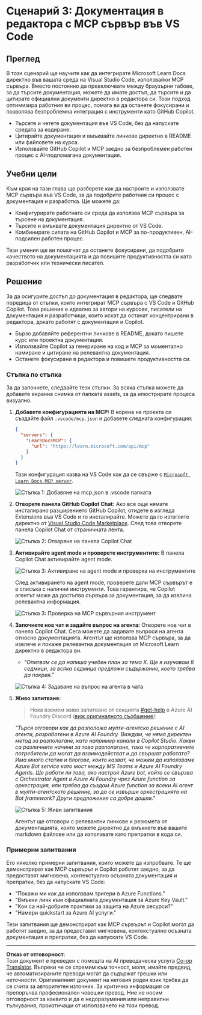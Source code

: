 <!--
CO_OP_TRANSLATOR_METADATA:
{
  "original_hash": "db532b1ec386c9ce38c791653dc3c881",
  "translation_date": "2025-07-14T06:56:08+00:00",
  "source_file": "09-CaseStudy/docs-mcp/solution/scenario3/README.md",
  "language_code": "bg"
}
-->
# Сценарий 3: Документация в редактора с MCP сървър във VS Code

## Преглед

В този сценарий ще научите как да интегрирате Microsoft Learn Docs директно във вашата среда на Visual Studio Code, използвайки MCP сървъра. Вместо постоянно да превключвате между браузърни табове, за да търсите документация, можете да имате достъп, да търсите и да цитирате официални документи директно в редактора си. Този подход оптимизира работния ви процес, помага ви да останете фокусирани и позволява безпроблемна интеграция с инструменти като GitHub Copilot.

- Търсете и четете документация във VS Code, без да напускате средата за кодиране.
- Цитирайте документация и вмъквайте линкове директно в README или файловете на курса.
- Използвайте GitHub Copilot и MCP заедно за безпроблемен работен процес с AI-подпомагана документация.

## Учебни цели

Към края на тази глава ще разберете как да настроите и използвате MCP сървъра във VS Code, за да подобрите работния си процес с документация и разработка. Ще можете да:

- Конфигурирате работната си среда да използва MCP сървъра за търсене на документация.
- Търсите и вмъквате документация директно от VS Code.
- Комбинирате силата на GitHub Copilot и MCP за по-продуктивен, AI-подсилен работен процес.

Тези умения ще ви помогнат да останете фокусирани, да подобрите качеството на документацията и да повишите продуктивността си като разработчик или технически писател.

## Решение

За да осигурите достъп до документация в редактора, ще следвате поредица от стъпки, които интегрират MCP сървъра с VS Code и GitHub Copilot. Това решение е идеално за автори на курсове, писатели на документация и разработчици, които искат да останат концентрирани в редактора, докато работят с документация и Copilot.

- Бързо добавяйте референтни линкове в README, докато пишете курс или проектна документация.
- Използвайте Copilot за генериране на код и MCP за моментално намиране и цитиране на релевантна документация.
- Останете фокусирани в редактора и повишете продуктивността си.

### Стъпка по стъпка

За да започнете, следвайте тези стъпки. За всяка стъпка можете да добавите екранна снимка от папката assets, за да илюстрирате процеса визуално.

1. **Добавете конфигурацията на MCP:**
   В корена на проекта си създайте файл `.vscode/mcp.json` и добавете следната конфигурация:
   ```json
   {
     "servers": {
       "LearnDocsMCP": {
         "url": "https://learn.microsoft.com/api/mcp"
       }
     }
   }
   ```
   Тази конфигурация казва на VS Code как да се свърже с [`Microsoft Learn Docs MCP server`](https://github.com/MicrosoftDocs/mcp).
   
   ![Стъпка 1: Добавяне на mcp.json в .vscode папката](../../../../../../translated_images/step1-mcp-json.c06a007fccc3edfaf0598a31903c9ec71476d9fd3ae6c1b2b4321fd38688ca4b.bg.png)
    
2. **Отворете панела GitHub Copilot Chat:**
   Ако все още нямате инсталирано разширението GitHub Copilot, отидете в изгледа Extensions във VS Code и го инсталирайте. Можете да го изтеглите директно от [Visual Studio Code Marketplace](https://marketplace.visualstudio.com/items?itemName=GitHub.copilot-chat). След това отворете панела Copilot Chat от страничната лента.

   ![Стъпка 2: Отваряне на панела Copilot Chat](../../../../../../translated_images/step2-copilot-panel.f1cc86e9b9b8cd1a85e4df4923de8bafee4830541ab255e3c90c09777fed97db.bg.png)

3. **Активирайте agent mode и проверете инструментите:**
   В панела Copilot Chat активирайте agent mode.

   ![Стъпка 3: Активиране на agent mode и проверка на инструментите](../../../../../../translated_images/step3-agent-mode.cdc32520fd7dd1d149c3f5226763c1d85a06d3c041d4cc983447625bdbeff4d4.bg.png)

   След активирането на agent mode, проверете дали MCP сървърът е в списъка с налични инструменти. Това гарантира, че Copilot агентът може да достъпва сървъра за документация, за да извлича релевантна информация.
   
   ![Стъпка 3: Проверка на MCP сървърния инструмент](../../../../../../translated_images/step3-verify-mcp-tool.76096a6329cbfecd42888780f322370a0d8c8fa003ed3eeb7ccd23f0fc50c1ad.bg.png)
4. **Започнете нов чат и задайте въпрос на агента:**
   Отворете нов чат в панела Copilot Chat. Сега можете да задавате въпроси на агента относно документацията. Агентът ще използва MCP сървъра, за да извлече и покаже релевантна документация от Microsoft Learn директно в редактора ви.

   - *"Опитвам се да напиша учебен план за тема X. Ще я изучавам 8 седмици, за всяка седмица предложи съдържание, което трябва да покрия."*

   ![Стъпка 4: Задаване на въпрос на агента в чата](../../../../../../translated_images/step4-prompt-chat.12187bb001605efc5077992b621f0fcd1df12023c5dce0464f8eb8f3d595218f.bg.png)

5. **Живо запитване:**

   > Нека вземем живо запитване от секцията [#get-help](https://discord.gg/D6cRhjHWSC) в Azure AI Foundry Discord ([виж оригиналното съобщение](https://discord.com/channels/1113626258182504448/1385498306720829572)):
   
   *"Търся отговори как да разположа мулти-агентско решение с AI агенти, разработени в Azure AI Foundry. Виждам, че няма директен метод за разполагане, като например канали в Copilot Studio. Какви са различните начини за това разполагане, така че корпоративните потребители да могат да взаимодействат и да свършат работата?
Има много статии и блогове, които казват, че можем да използваме Azure Bot service като мост между MS Teams и Azure AI Foundry Agents. Ще работи ли това, ако настроя Azure bot, който се свързва с Orchestrator Agent в Azure AI Foundry чрез Azure function за оркестрация, или трябва да създам Azure function за всеки AI агент в мулти-агентското решение, за да се извърши оркестрацията на Bot framework? Други предложения са добре дошли."*

   ![Стъпка 5: Живи запитвания](../../../../../../translated_images/step5-live-queries.49db3e4a50bea27327e3cb18c24d263b7d134930d78e7392f9515a1c00264a7f.bg.png)

   Агентът ще отговори с релевантни линкове и резюмета от документацията, които можете директно да вмъкнете във вашите markdown файлове или да използвате като препратки в кода си.
   
### Примерни запитвания

Ето няколко примерни запитвания, които можете да изпробвате. Те ще демонстрират как MCP сървърът и Copilot работят заедно, за да предоставят мигновена, контекстуално осъзната документация и препратки, без да напускате VS Code:

- "Покажи ми как да използвам тригери в Azure Functions."
- "Вмъкни линк към официалната документация за Azure Key Vault."
- "Кои са най-добрите практики за защита на Azure ресурси?"
- "Намери quickstart за Azure AI услуги."

Тези запитвания ще демонстрират как MCP сървърът и Copilot могат да работят заедно, за да предоставят мигновена, контекстуално осъзната документация и препратки, без да напускате VS Code.

---

**Отказ от отговорност**:  
Този документ е преведен с помощта на AI преводаческа услуга [Co-op Translator](https://github.com/Azure/co-op-translator). Въпреки че се стремим към точност, моля, имайте предвид, че автоматизираните преводи могат да съдържат грешки или неточности. Оригиналният документ на неговия роден език трябва да се счита за авторитетен източник. За критична информация се препоръчва професионален човешки превод. Ние не носим отговорност за каквито и да е недоразумения или неправилни тълкувания, произтичащи от използването на този превод.